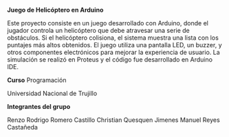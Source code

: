 **Juego de Helicóptero en Arduino**

Este proyecto consiste en un juego desarrollado con Arduino, donde el jugador controla 
un helicóptero que debe atravesar una serie de obstáculos. Si el helicóptero colisiona, 
el sistema muestra una lista con los puntajes más altos obtenidos. El juego utiliza una pantalla LED, un buzzer,
y otros componentes electrónicos para mejorar la experiencia de usuario. La simulación se realizó en Proteus y el código fue desarrollado en Arduino IDE.

**Curso**
Programación

Universidad Nacional de Trujillo

**Integrantes del grupo**

Renzo Rodrigo Romero Castillo
Christian Quesquen Jimenes
Manuel Reyes Castañeda


